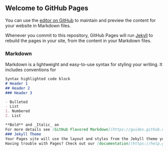 ## Welcome to GitHub Pages

You can use the [editor on GitHub](https://github.com/cao08/cao08.github.io/edit/master/README.md) to maintain and preview the content for your website in Markdown files.

Whenever you commit to this repository, GitHub Pages will run [Jekyll](https://jekyllrb.com/) to rebuild the pages in your site, from the content in your Markdown files.

### Markdown

Markdown is a lightweight and easy-to-use syntax for styling your writing. It includes conventions for

```markdown
Syntax highlighted code block
# Header 1
## Header 2
### Header 3

- Bulleted
- List
1. Numbered
2. List

**Bold** and _Italic_ an
For more details see [GitHub Flavored Markdown](https://guides.github.com/features/mastering-markdown/).
### Jekyll Theme
Your Pages site will use the layout and styles from the Jekyll theme you have selected in your [repository settings](https://github.com/cao08/cao08.github.io/settings). The name of this theme is saved in the Jekyll `_config.
Having trouble with Pages? Check out our [documentation](https://help.github.com/categories/github-pages-basics/) or [contact support](https://github.com/conta
